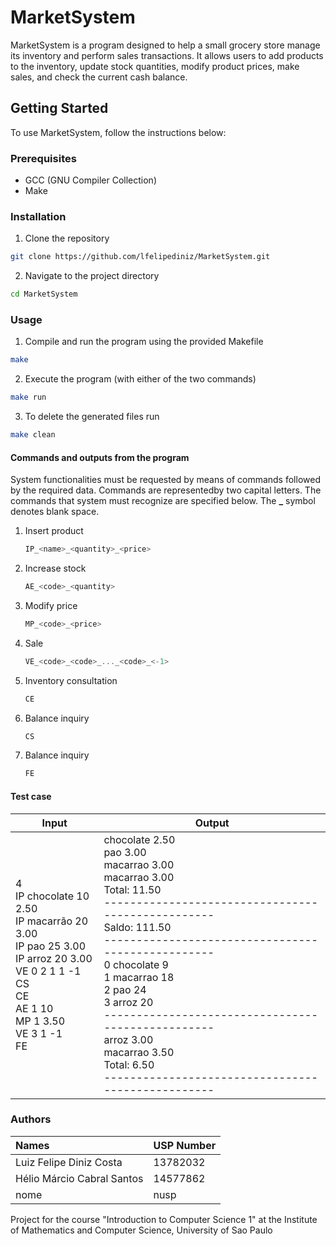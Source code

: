 # MarketSystem

MarketSystem is a program designed to help a small grocery store manage its inventory and perform sales transactions. It
allows users to add products to the inventory, update stock quantities, modify product prices, make sales, and check the
current cash balance.

## Getting Started

To use MarketSystem, follow the instructions below:

### Prerequisites

- GCC (GNU Compiler Collection)
- Make

### Installation

1. Clone the repository

```bash
git clone https://github.com/lfelipediniz/MarketSystem.git
```

2. Navigate to the project directory

```bash
cd MarketSystem
```

### Usage

1. Compile and run the program using the provided Makefile

```bash
make
```

2. Execute the program (with either of the two commands)

```bash
make run
```

3. To delete the generated files run

```bash
make clean
```

#### Commands and outputs from the program

System functionalities must be requested by means of commands followed by the required data. Commands are representedby
two capital letters. The commands that system must recognize are specified below. The **\_** symbol denotes blank space.

1. Insert product

   ```c
   IP_<name>_<quantity>_<price>
   ```
2. Increase stock

      ```c
      AE_<code>_<quantity>
      ```

3. Modify price

   ```c
   MP_<code>_<price>
   ```

4. Sale

   ```c
   VE_<code>_<code>_..._<code>_<-1>
   ```

5. Inventory consultation

   ```c
   CE
   ```

6. Balance inquiry

   ```c
   CS
   ```

7. Balance inquiry

   ```c
   FE
   ```

#### Test case

<table>
    <thead>
        <tr>
            <th>Input</th>
            <th>Output</th>
        </tr>
    </thead>
    <tbody>
        <tr>
            <td>4 </br>
IP chocolate 10 2.50</br>
IP macarrão 20 3.00</br>
IP pao 25 3.00</br>
IP arroz 20 3.00</br>
VE 0 2 1 1 -1</br>
CS</br>
CE</br>
AE 1 10</br>
MP 1 3.50</br>
VE 3 1 -1</br>
FE</td>
            <td>chocolate 2.50</br>
pao 3.00</br>
macarrao 3.00</br>
macarrao 3.00</br>
Total: 11.50</br>
--------------------------------------------------</br>
Saldo: 111.50</br>
--------------------------------------------------</br>
0 chocolate 9</br>
1 macarrao 18</br>
2 pao 24</br>
3 arroz 20</br>
--------------------------------------------------</br>
arroz 3.00</br>
macarrao 3.50</br>
Total: 6.50</br>
--------------------------------------------------</td>
        </tr>
    </tbody>
</table>

### Authors

| Names                       | USP Number |
| :---------------------------| ---------- |
| Luiz Felipe Diniz Costa     | 13782032   |
| Hélio Márcio Cabral Santos  | 14577862   |
| nome                        | nusp       |

Project for the course "Introduction to Computer Science 1" at the Institute of Mathematics and Computer Science, University of Sao Paulo
